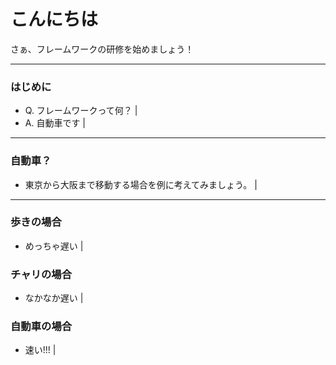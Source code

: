# こんにちは

さぁ、フレームワークの研修を始めましょう！

---

### はじめに

- Q. フレームワークって何？ |
- A. 自動車です |

---

### 自動車？

- 東京から大阪まで移動する場合を例に考えてみましょう。 |

---

### 歩きの場合

- めっちゃ遅い |

### チャリの場合

- なかなか遅い |

### 自動車の場合

- 速い!!! |


